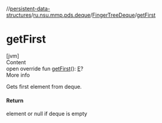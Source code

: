 //[persistent-data-structures](../../index.md)/[ru.nsu.mmp.pds.deque](../index.md)/[FingerTreeDeque](index.md)/[getFirst](get-first.md)



# getFirst  
[jvm]  
Content  
open override fun [getFirst](get-first.md)(): [E](index.md)?  
More info  


Gets first element from deque.



#### Return  


element or null if deque is empty

  



